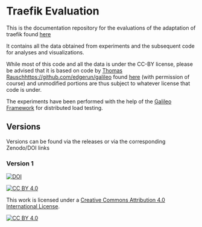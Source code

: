 # Traefik Evaluation
This is the documentation repository for the evaluations of the adaptation of traefik found [here](https://github.com/jjnp/traefik)

It contains all the data obtained from experiments and the subsequent code for analyses and visualizations.

While most of this code and all the data is under the CC-BY license, please be advised that it is based on code by [Thomas Rausch](https://github.com/thrau)https://github.com/edgerun/galileo found
[here](https://github.com/edgerun/galileo-jupyter) (with permission of course) and unmodified portions are thus subject to whatever license that code is under.

The experiments have been performed with the help of the [Galileo Framework](https://github.com/edgerun/galileo) for distributed load testing.

## Versions
Versions can be found via the releases or via the corresponding Zenodo/DOI links
### Version 1
[![DOI](https://zenodo.org/badge/367639043.svg)](https://zenodo.org/badge/latestdoi/367639043)

[![CC BY 4.0][cc-by-shield]][cc-by]

This work is licensed under a
[Creative Commons Attribution 4.0 International License][cc-by].

[![CC BY 4.0][cc-by-image]][cc-by]

[cc-by]: http://creativecommons.org/licenses/by/4.0/
[cc-by-image]: https://i.creativecommons.org/l/by/4.0/88x31.png
[cc-by-shield]: https://img.shields.io/badge/License-CC%20BY%204.0-lightgrey.svg